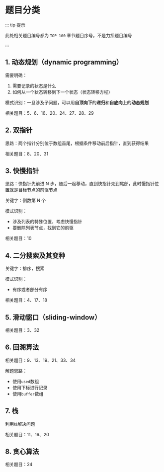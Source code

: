 # 题目分类

::: tip 提示

此处相关题目编号都为 `TOP 100` 章节题目序号，不是力扣题目编号

:::

## 1. 动态规划（dynamic programming）

需要明确：

1. 需要记录的状态是什么
2. 如何从一个状态转移到下一个状态（状态转移方程）

模式识别：一旦涉及子问题，可以用**自顶向下**的**递归**和**自底向上**的**动态规划**

相关题目：5、6、16、20、24、27、28、29

## 2. 双指针

思路：两个指针分别位于数组首尾，根据条件移动前后指针，直到获得结果

相关题目：8、20、31

## 3. 快慢指针

思路：快指针先前进 N 步，随后一起移动，直到快指针先到尾部，此时慢指针位置就是目标节点的前驱节点

关键字：倒数第 N 个

模式识别：

-   涉及列表的特殊位置，考虑快慢指针
-   要删除列表节点，找到它的前驱

相关题目：10

## 4. 二分搜索及其变种

关键字：排序，搜索

模式识别：

-   有序或者部分有序

相关题目：4、17、18

## 5. 滑动窗口（sliding-window）

相关题目：3、32

## 6. 回溯算法

相关题目：9、13、19、21、33、34

解题思路：

-   使用`used`数组
-   使用下标进行记录
-   使用`buffer`数组

## 7. 栈

利用`栈`解决问题

相关题目：11、16、20

## 8. 贪心算法

相关题目：24
